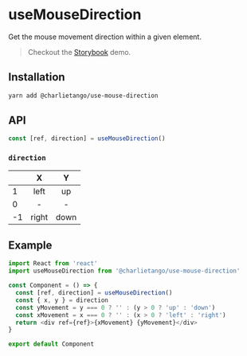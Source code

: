 # useMouseDirection

Get the mouse movement direction within a given element.

> Checkout the [Storybook](https://ct-hooks.netlify.com/?path=/story/usemousedirection--readme) demo.

## Installation

```sh
yarn add @charlietango/use-mouse-direction
```

## API

```js
const [ref, direction] = useMouseDirection()
```

### `direction`

|       | X   | Y       |
| ----- |:-----:|:-----:|
| 1     | left  | up    |
| 0     | -     | -     |
| -1    | right | down  |

## Example

```js
import React from 'react'
import useMouseDirection from '@charlietango/use-mouse-direction'

const Component = () => {
  const [ref, direction] = useMouseDirection()
  const { x, y } = direction
  const yMovement = y === 0 ? '' : (y > 0 ? 'up' : 'down')
  const xMovement = x === 0 ? '' : (x > 0 ? 'left' : 'right')
  return <div ref={ref}>{xMovement} {yMovement}</div>
}

export default Component
```
